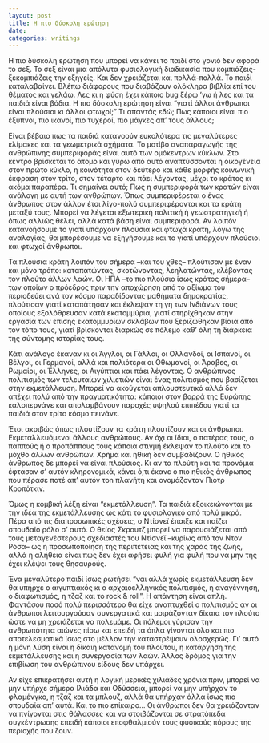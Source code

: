 ```yaml
---
layout: post
title: Η πιο δύσκολη ερώτηση
date: 
categories: writings
---
```


Η πιο δύσκολη ερώτηση που μπορεί να κάνει το παιδί στο γονιό δεν αφορά το σεξ. Το σεξ είναι μια απόλυτα φυσιολογική διαδικασία που κομπιάζεις-ξεκομπιάζεις την εξηγείς. Και δεν χρειάζεται και πολλά-πολλά. Το παιδί καταλαβαίνει. Βλέπω διάφορους που διαβάζουν ολόκληρα βιβλία επί του θέματος και γελάω. Λες κι η φύση έχει κάποιο bug ξέρω ’γω ή λες και τα παιδιά είναι βόδια. Η πιο δύσκολη ερώτηση είναι “γιατί άλλοι άνθρωποι είναι πλούσιοι κι άλλοι φτωχοί;” Τι απαντάς εδώ; Πως κάποιοι είναι πιο έξυπνοι, πιο ικανοί, πιο τυχεροί, πιο μάγκες απ’ τους άλλους;

Είναι βέβαιο πως τα παιδιά κατανοούν ευκολότερα τις μεγαλύτερες κλίμακες και τα γεωμετρικά σχήματα. Το μοτίβο αναπαραγωγής της ανθρώπινης συμπεριφοράς είναι αυτό των ομόκεντρων κύκλων. Στο κέντρο βρίσκεται το άτομο και γύρω από αυτό αναπτύσσονται η οικογένεια στον πρώτο κύκλο, η κοινότητα στον δεύτερο και κάθε μορφής κοινωνική έκφραση στον τρίτο, στον τέταρτο και πάει λέγοντας, μέχρι το κράτος κι ακόμα παραπέρα. Τι σημαίνει αυτό; Πως η συμπεριφορά των κρατών είναι ανάλογη με αυτή των ανθρώπων. Όπως συμπεριφέρεται ο ένας άνθρωπος στον άλλον έτσι λίγο-πολύ συμπεριφέρονται και τα κράτη μεταξύ τους. Μπορεί να λέγεται εξωτερική πολιτική ή γεωστρατηγική ή όπως αλλιώς θέλει, αλλά κατά βάση είναι συμπεριφορά. Αν λοιπόν κατανοήσουμε το γιατί υπάρχουν πλούσια και φτωχά κράτη, λόγω της αναλογίας, θα μπορέσουμε να εξηγήσουμε και το γιατί υπάρχουν πλούσιοι και φτωχοί άνθρωποι.

Τα πλούσια κράτη λοιπόν του σήμερα –και του χθες– πλούτισαν με έναν και μόνο τρόπο: καταπατώντας, σκοτώνοντας, λεηλατώντας, κλέβοντας τον πλούτο άλλων λαών. Οι ΗΠΑ –το πιο πλούσιο ίσως κράτος σήμερα– των οποίων ο πρόεδρος πριν την αποχώρηση από το αξίωμα του περιοδεύει ανά τον κόσμο παραδίδοντας μαθήματα δημοκρατίας, πλούτισαν γιατί καταπάτησαν και έκλεψαν τη γη των Ινδιάνων τους οποίους εξολόθρευσαν κατά εκατομμύρια, γιατί στηρίχθηκαν στην εργασία των επίσης εκατομμυρίων σκλάβων που ξεριζώθηκαν βίαια από τον τόπο τους, γιατί βρίσκονται διαρκώς σε πόλεμο καθ’ όλη τη διάρκεια της σύντομης ιστορίας τους.

Κάτι ανάλογο έκαναν κι οι Άγγλοι, οι Γάλλοι, οι Ολλανδοί, οι Ισπανοί, οι Βέλγοι, οι Γερμανοί, αλλά και παλιότερα οι Οθωμανοί, οι Άραβες, οι Ρωμαίοι, οι Έλληνες, οι Αιγύπτιοι και πάει λέγοντας. Ο ανθρώπινος πολιτισμός των τελευταίων χιλιετιών είναι ένας πολιτισμός που βασίζεται στην εκμετάλλευση. Μπορεί να ακούγεται απλουστευτικό αλλά δεν απέχει πολύ από την πραγματικότητα: κάποιοι στον βορρά της Ευρώπης καλοπερνάνε και απολαμβάνουν παροχές υψηλού επιπέδου γιατί τα παιδιά στον τρίτο κόσμο πεινάνε.

Έτσι ακριβώς όπως πλουτίζουν τα κράτη πλουτίζουν και οι άνθρωποι. Εκμεταλλευόμενοι άλλους ανθρώπους. Αν όχι οι ίδιοι, ο πατέρας τους, ο παππούς ή ο προπάππους τους κάποια στιγμή έκλεψαν το πλούτο και το μόχθο άλλων ανθρώπων. Χρήμα και ηθική δεν συμβαδίζουν. Ο ηθικός άνθρωπος δε μπορεί να είναι πλούσιος. Κι αν τα πλούτη και τα προνόμια έφτασαν σ’ αυτόν κληρονομικά, κάνει ό,τι έκανε ο πιο ηθικός άνθρωπος που πέρασε ποτέ απ’ αυτόv τοn πλανήτη και ονομάζονταν Πιοτρ Κροπότκιν.

Όμως η κομβική λέξη είναι “εκμετάλλευση”. Τα παιδιά εξοικειώνονται με την ιδέα της εκμετάλλευσης ως κάτι το φυσιολογικό από πολύ μικρά. Πέρα από τις διαπροσωπικές σχέσεις, ο Ντίσνεϊ έπαιξε και παίζει σπουδαίο ρόλο σ’ αυτό. Ο θείος Σκρουτζ μπορεί να παρουσιάζεται από τους μεταγενέστερους σχεδιαστές του Ντίσνεϊ –κυρίως από τον Ντον Ρόσα– ως η προσωποποίηση της περιπέτειας και της χαράς της ζωής, αλλά η αλήθεια είναι πως δεν έχει αφήσει φυλή για φυλή που να μην της έχει κλέψει τους θησαυρούς.

Ένα μεγαλύτερο παιδί ίσως ρωτήσει “ναι αλλά χωρίς εκμετάλλευση δεν θα υπήρχε ο αιγυπτιακός κι ο αρχαιοελληνικός πολιτισμός, η αναγέννηση, ο διαφωτισμός, η τζαζ και το rock & roll”. Η απάντηση είναι απλή. Φαντάσου ποσό πολύ περισσότερο θα είχε αναπτυχθεί ο πολιτισμός αν οι άνθρωποι λειτουργούσαν συνεργατικά και μοιράζονταν δίκαια τον πλούτο ώστε να μη χρειάζεται να πολεμάμε. Οι πόλεμοι γύρισαν την ανθρωπότητα αιώνες πίσω και επειδή τα όπλα γίνονται όλο και πιο αποτελεσματικά ίσως στο μέλλον την καταστρέψουν ολοσχερώς. Γι’ αυτό η μόνη λύση είναι η δίκαιη κατανομή του πλούτου, η κατάργηση της εκμετάλλευσης και η συνεργασία των λαών. Άλλος δρόμος για την επιβίωση του ανθρώπινου είδους δεν υπάρχει. 

Αν είχε επικρατήσει αυτή η λογική μερικές χιλιάδες χρόνια πριν, μπορεί να μην υπήρχε σήμερα Ιλιάδα και Οδύσσεια, μπορεί να μην υπήρχαν το φλαμένγκο, η τζαζ και τα μπλουζ, αλλά θα υπήρχαν άλλα ίσως πιο σπουδαία απ’ αυτά. Και το πιο επίκαιρο... Οι άνθρωποι δεν θα χρειάζονταν να πνίγονται στις θάλασσες και να στοιβάζονται σε στρατόπεδα συγκέντρωσης επειδή κάποιοι εποφθαλμιούν τους φυσικούς πόρους της περιοχής που ζουν.